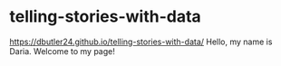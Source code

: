 # telling-stories-with-data
https://dbutler24.github.io/telling-stories-with-data/
Hello, my name is Daria. Welcome to my page!
